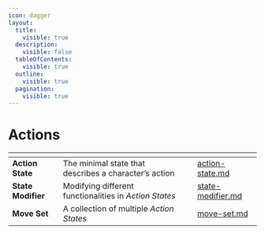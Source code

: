 ```yaml
---
icon: dagger
layout:
  title:
    visible: true
  description:
    visible: false
  tableOfContents:
    visible: true
  outline:
    visible: true
  pagination:
    visible: true
---
```


# Actions

<table data-view="cards"><thead><tr><th></th><th></th><th></th><th data-hidden data-card-target data-type="content-ref"></th></tr></thead><tbody><tr><td><strong>Action State</strong></td><td>The minimal state that describes a character’s action</td><td></td><td><a href="action-state.md">action-state.md</a></td></tr><tr><td><strong>State Modifier</strong></td><td>Modifying different functionalities in <em>Action States</em></td><td></td><td><a href="state-modifier.md">state-modifier.md</a></td></tr><tr><td><strong>Move Set</strong></td><td>A collection of multiple <em>Action States</em></td><td></td><td><a href="move-set.md">move-set.md</a></td></tr></tbody></table>

